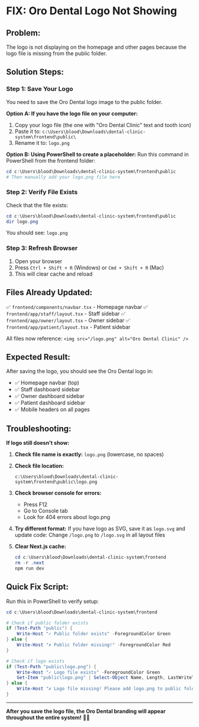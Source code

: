 # FIX: Oro Dental Logo Not Showing

## Problem:
The logo is not displaying on the homepage and other pages because the logo file is missing from the public folder.

## Solution Steps:

### Step 1: Save Your Logo
You need to save the Oro Dental logo image to the public folder.

**Option A: If you have the logo file on your computer:**
1. Copy your logo file (the one with "Oro Dental Clinic" text and tooth icon)
2. Paste it to: `c:\Users\blood\Downloads\dental-clinic-system\frontend\public\`
3. Rename it to: `logo.png`

**Option B: Using PowerShell to create a placeholder:**
Run this command in PowerShell from the frontend folder:
```powershell
cd c:\Users\blood\Downloads\dental-clinic-system\frontend\public
# Then manually add your logo.png file here
```

### Step 2: Verify File Exists
Check that the file exists:
```powershell
cd c:\Users\blood\Downloads\dental-clinic-system\frontend\public
dir logo.png
```

You should see: `logo.png`

### Step 3: Refresh Browser
1. Open your browser
2. Press `Ctrl + Shift + R` (Windows) or `Cmd + Shift + R` (Mac)
3. This will clear cache and reload

## Files Already Updated:

✅ `frontend/components/navbar.tsx` - Homepage navbar
✅ `frontend/app/staff/layout.tsx` - Staff sidebar
✅ `frontend/app/owner/layout.tsx` - Owner sidebar
✅ `frontend/app/patient/layout.tsx` - Patient sidebar

All files now reference: `<img src="/logo.png" alt="Oro Dental Clinic" />`

## Expected Result:

After saving the logo, you should see the Oro Dental logo in:
- ✅ Homepage navbar (top)
- ✅ Staff dashboard sidebar
- ✅ Owner dashboard sidebar
- ✅ Patient dashboard sidebar
- ✅ Mobile headers on all pages

## Troubleshooting:

**If logo still doesn't show:**

1. **Check file name is exactly:** `logo.png` (lowercase, no spaces)

2. **Check file location:**
   ```
   c:\Users\blood\Downloads\dental-clinic-system\frontend\public\logo.png
   ```

3. **Check browser console for errors:**
   - Press F12
   - Go to Console tab
   - Look for 404 errors about logo.png

4. **Try different format:**
   If you have logo as SVG, save it as `logo.svg` and update code:
   Change `/logo.png` to `/logo.svg` in all layout files

5. **Clear Next.js cache:**
   ```powershell
   cd c:\Users\blood\Downloads\dental-clinic-system\frontend
   rm -r .next
   npm run dev
   ```

## Quick Fix Script:

Run this in PowerShell to verify setup:
```powershell
cd c:\Users\blood\Downloads\dental-clinic-system\frontend

# Check if public folder exists
if (Test-Path "public") {
    Write-Host "✓ Public folder exists" -ForegroundColor Green
} else {
    Write-Host "✗ Public folder missing!" -ForegroundColor Red
}

# Check if logo exists
if (Test-Path "public\logo.png") {
    Write-Host "✓ Logo file exists" -ForegroundColor Green
    Get-Item "public\logo.png" | Select-Object Name, Length, LastWriteTime
} else {
    Write-Host "✗ Logo file missing! Please add logo.png to public folder" -ForegroundColor Red
}
```

---

**After you save the logo file, the Oro Dental branding will appear throughout the entire system!** 🦷✨

